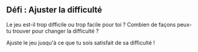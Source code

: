 ## Défi : Ajuster la difficulté

Le jeu est-il trop difficile ou trop facile pour toi ? Combien de façons peux-tu trouver pour changer la difficulté ?

Ajuste le jeu jusqu'à ce que tu sois satisfait de sa difficulté !